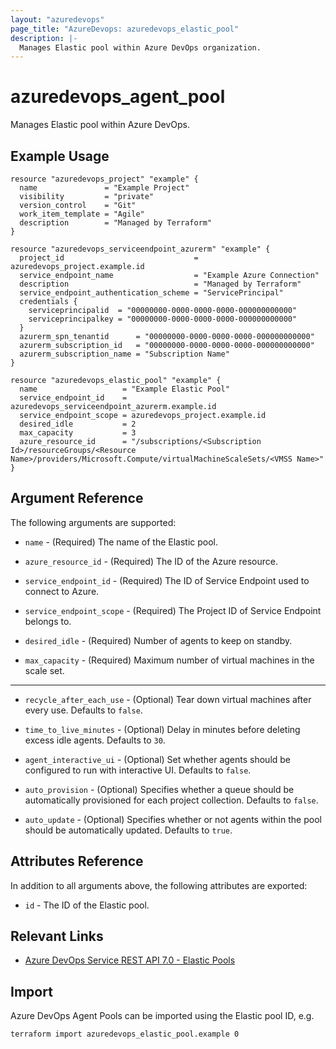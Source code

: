 ```yaml
---
layout: "azuredevops"
page_title: "AzureDevops: azuredevops_elastic_pool"
description: |-
  Manages Elastic pool within Azure DevOps organization.
---
```


# azuredevops_agent_pool

Manages Elastic pool within Azure DevOps.

## Example Usage

```hcl
resource "azuredevops_project" "example" {
  name               = "Example Project"
  visibility         = "private"
  version_control    = "Git"
  work_item_template = "Agile"
  description        = "Managed by Terraform"
}

resource "azuredevops_serviceendpoint_azurerm" "example" {
  project_id                             = azuredevops_project.example.id
  service_endpoint_name                  = "Example Azure Connection"
  description                            = "Managed by Terraform"
  service_endpoint_authentication_scheme = "ServicePrincipal"
  credentials {
    serviceprincipalid  = "00000000-0000-0000-0000-000000000000"
    serviceprincipalkey = "00000000-0000-0000-0000-000000000000"
  }
  azurerm_spn_tenantid      = "00000000-0000-0000-0000-000000000000"
  azurerm_subscription_id   = "00000000-0000-0000-0000-000000000000"
  azurerm_subscription_name = "Subscription Name"
}

resource "azuredevops_elastic_pool" "example" {
  name                   = "Example Elastic Pool"
  service_endpoint_id    = azuredevops_serviceendpoint_azurerm.example.id
  service_endpoint_scope = azuredevops_project.example.id
  desired_idle           = 2
  max_capacity           = 3
  azure_resource_id      = "/subscriptions/<Subscription Id>/resourceGroups/<Resource Name>/providers/Microsoft.Compute/virtualMachineScaleSets/<VMSS Name>"
}
```

## Argument Reference

The following arguments are supported:

- `name` - (Required) The name of the Elastic pool.

- `azure_resource_id` - (Required) The ID of the Azure resource.

- `service_endpoint_id` - (Required) The ID of Service Endpoint used to connect to Azure.

- `service_endpoint_scope` - (Required) The Project ID of Service Endpoint belongs to.

- `desired_idle` - (Required) Number of agents to keep on standby.

- `max_capacity` - (Required) Maximum number of virtual machines in the scale set.

---
- `recycle_after_each_use` - (Optional) Tear down virtual machines after every use. Defaults to `false`.

- `time_to_live_minutes` - (Optional) Delay in minutes before deleting excess idle agents. Defaults to `30`.

- `agent_interactive_ui` - (Optional) Set whether agents should be configured to run with interactive UI. Defaults to `false`.

- `auto_provision` - (Optional) Specifies whether a queue should be automatically provisioned for each project collection. Defaults to `false`.

- `auto_update` - (Optional) Specifies whether or not agents within the pool should be automatically updated. Defaults to `true`.

## Attributes Reference

In addition to all arguments above, the following attributes are exported:

- `id` - The ID of the Elastic pool.

## Relevant Links

- [Azure DevOps Service REST API 7.0 - Elastic Pools](https://learn.microsoft.com/en-us/rest/api/azure/devops/distributedtask/elasticpools/create?view=azure-devops-rest-7.0)

## Import

Azure DevOps Agent Pools can be imported using the Elastic pool ID, e.g.

```sh
terraform import azuredevops_elastic_pool.example 0
```
